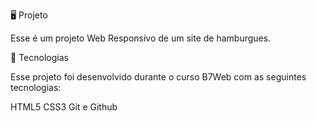 🖥️ Projeto 

Esse é um projeto Web Responsivo de um site de hamburgues.


🚀 Tecnologias

Esse projeto foi desenvolvido durante o curso B7Web com as seguintes tecnologias:

HTML5
CSS3
Git e Github